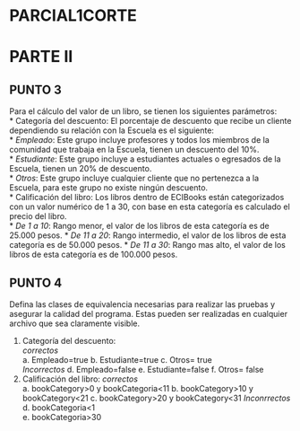 # PARCIAL1CORTE
# PARTE II
## PUNTO 3
Para el cálculo del valor de un libro, se tienen los siguientes parámetros: <br>
	* Categoría del descuento: El porcentaje de descuento que recibe un cliente dependiendo su relación con la Escuela es el siguiente:<br>
		* *Empleado*: Este grupo incluye profesores y todos los miembros de la comunidad que trabaja en la Escuela, tienen un descuento del 10%. <br>
		* *Estudiante*: Este grupo incluye a estudiantes actuales o egresados de la Escuela, tienen un 20% de descuento.<br>
		* *Otros*: Este grupo incluye cualquier cliente que no pertenezca a la Escuela, para este grupo no existe ningún descuento.<br>
	* Calificación del libro: Los libros dentro de ECIBooks están categorizados con un valor numérico de 1 a 30, con base en esta categoría es calculado el precio del libro.<br>
		* *De 1 a 10*: Rango menor, el valor de los libros de esta categoría es de 25.000 pesos.
		* *De 11 a 20*: Rango intermedio, el valor de los libros de esta categoría es de 50.000 pesos.
		* *De 11 a 30*: Rango mas alto, el valor de los libros de esta categoría es de 100.000 pesos. 

## PUNTO 4
Defina las clases de equivalencia necesarias para realizar las pruebas y asegurar la calidad del programa. Estas pueden ser realizadas en cualquier archivo que sea claramente visible. <br>

1. Categoría del descuento:<br>
*correctos* <br>
a. Empleado=true 
b. Estudiante=true 
c. Otros= true <br>
*Incorrectos* 
d. Empleado=false
e. Estudiante=false
f. Otros= false
2. Calificación del libro:
*correctos* <br>
a. bookCategory>0 y bookCategoria<11
b. bookCategory>10 y bookCategory<21
c. bookCategory>20 y bookCategory<31
*Inconrrectos* <br>
d. bookCategoria<1  
e. bookCategoria>30
